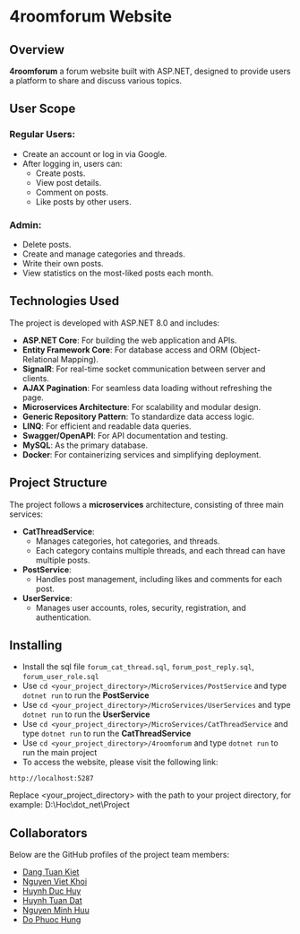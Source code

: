 # 4roomforum Website

## Overview

**4roomforum** a forum website built with ASP.NET, designed to provide users a platform to share and discuss various topics.

## User Scope

### Regular Users:
- Create an account or log in via Google.
- After logging in, users can:
  - Create posts.
  - View post details.
  - Comment on posts.
  - Like posts by other users.

### Admin:
- Delete posts.
- Create and manage categories and threads.
- Write their own posts.
- View statistics on the most-liked posts each month.

## Technologies Used

The project is developed with ASP.NET 8.0 and includes:
- **ASP.NET Core**: For building the web application and APIs.
- **Entity Framework Core**: For database access and ORM (Object-Relational Mapping).
- **SignalR**: For real-time socket communication between server and clients.
- **AJAX Pagination**: For seamless data loading without refreshing the page.
- **Microservices Architecture**: For scalability and modular design.
- **Generic Repository Pattern**: To standardize data access logic.
- **LINQ**: For efficient and readable data queries.
- **Swagger/OpenAPI**: For API documentation and testing.
- **MySQL**: As the primary database.
- **Docker**: For containerizing services and simplifying deployment.

## Project Structure

The project follows a **microservices** architecture, consisting of three main services:
- **CatThreadService**: 
  - Manages categories, hot categories, and threads. 
  - Each category contains multiple threads, and each thread can have multiple posts.
- **PostService**:
  - Handles post management, including likes and comments for each post.
- **UserService**:
  - Manages user accounts, roles, security, registration, and authentication.

## Installing

*  Install the sql file  ```forum_cat_thread.sql```, ```forum_post_reply.sql```, ```forum_user_role.sql```
*  Use ```cd <your_project_directory>/MicroServices/PostService``` and type ```dotnet run``` to run the **PostService**
*  Use ```cd <your_project_directory>/MicroServices/UserServices``` and type ```dotnet run``` to run the **UserService**
*  Use ```cd <your_project_directory>/MicroServices/CatThreadService``` and type ```dotnet run``` to run the **CatThreadService**
*  Use ```cd <your_project_directory>/4roomforum``` and type ```dotnet run``` to run the main project
*  To access the website, please visit the following link:

```
http://localhost:5287
```

Replace <your_project_directory> with the path to your project directory, for example: D:\Hoc\dot_net\Project

## Collaborators
Below are the GitHub profiles of the project team members:

- [Dang Tuan Kiet](https://github.com/KietDang1608)
- [Nguyen Viet Khoi](https://github.com/VieetKhooii)
- [Huynh Duc Huy](https://github.com/baypro089)
- [Huynh Tuan Dat](https://github.com/axy888)
- [Nguyen Minh Huu](https://github.com/kuzo19032003)
- [Do Phuoc Hung](https://github.com/dophuochung2428)
